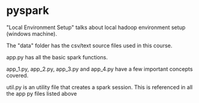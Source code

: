 # pyspark

"Local Environment Setup" talks about local hadoop environment setup (windows machine).

The "data" folder has the csv/text source files used in this course.

app.py has all the basic spark functions.

app_1.py, app_2.py, app_3.py and app_4.py have a few important concepts covered.

util.py is an utility file that creates a spark session. This is referenced in all the app py files listed above
